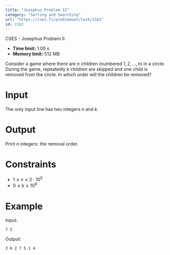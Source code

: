 ```yaml
---
title: "Josephus Problem II"
category: "Sorting and Searching"
url: "https://cses.fi/problemset/task/2163"
id: 2163
---
```


CSES - Josephus Problem II

  * **Time limit:** 1.00 s
  * **Memory limit:** 512 MB

Consider a game where there are $n$ children (numbered $1,2,\dots,n$) in a
circle. During the game, repeatedly $k$ children are skipped and one child is
removed from the circle. In which order will the children be removed?

# Input

The only input line has two integers $n$ and $k$.

# Output

Print $n$ integers: the removal order.

# Constraints

  * $1 \le n \le 2 \cdot 10^5$
  * $0 \le k \le 10^9$

# Example

Input:

    
    
    7 2
    

Output:

    
    
    3 6 2 7 5 1 4
    

